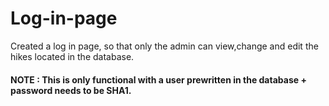 # Log-in-page

Created a log in page, so that only the admin can view,change and edit the hikes located in the database.

#### NOTE : This is only functional with a user prewritten in the database + password needs to be SHA1.
